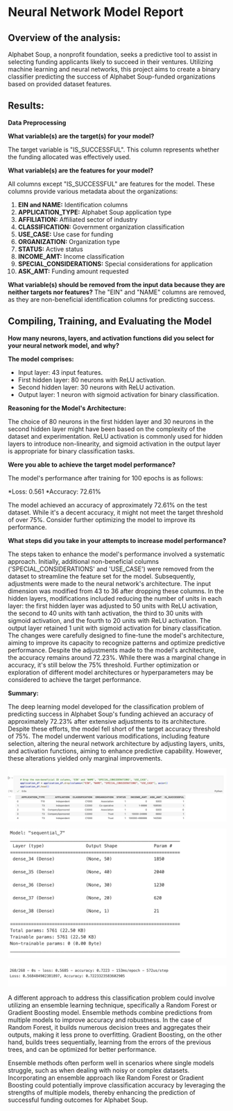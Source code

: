 # __Neural Network Model Report__

## __Overview of the analysis:__

Alphabet Soup, a nonprofit foundation, seeks a predictive tool to assist in selecting funding applicants likely to succeed in their ventures. Utilizing machine learning and neural networks, this project aims to create a binary classifier predicting the success of Alphabet Soup-funded organizations based on provided dataset features.

## __Results:__ 

__Data Preprocessing__

__What variable(s) are the target(s) for your model?__

The target variable is "IS_SUCCESSFUL". This column represents whether the funding allocated was effectively used.

__What variable(s) are the features for your model?__

All columns except "IS_SUCCESSFUL" are features for the model. These columns provide various metadata about the organizations:
1. __EIN and NAME:__  Identification columns
2. __APPLICATION_TYPE:__  Alphabet Soup application type
3. __AFFILIATION:__ Affiliated sector of industry
4. __CLASSIFICATION:__ Government organization classification
5. __USE_CASE:__ Use case for funding
6. __ORGANIZATION:__ Organization type
7. __STATUS:__ Active status
8. __INCOME_AMT:__ Income classification
9. __SPECIAL_CONSIDERATIONS:__ Special considerations for application
10. __ASK_AMT:__ Funding amount requested

__What variable(s) should be removed from the input data because they are neither targets nor features?__
The "EIN" and "NAME" columns are removed, as they are non-beneficial identification columns for predicting success.

## __Compiling, Training, and Evaluating the Model__

__How many neurons, layers, and activation functions did you select for your neural network model, and why?__

__The model comprises:__

* Input layer: 43 input features.
* First hidden layer: 80 neurons with ReLU activation.
* Second hidden layer: 30 neurons with ReLU activation.
* Output layer: 1 neuron with sigmoid activation for binary classification.

__Reasoning for the Model's Architecture:__

The choice of 80 neurons in the first hidden layer and 30 neurons in the second hidden layer might have been based on the complexity of the dataset and experimentation.
ReLU activation is commonly used for hidden layers to introduce non-linearity, and sigmoid activation in the output layer is appropriate for binary classification tasks.

__Were you able to achieve the target model performance?__


The model's performance after training for 100 epochs is as follows:

*Loss: 0.561
*Accuracy: 72.61%

The model achieved an accuracy of approximately 72.61% on the test dataset. While it's a decent accuracy, it might not meet the target threshold of over 75%. Consider further optimizing the model to improve its performance.

__What steps did you take in your attempts to increase model performance?__

The steps taken to enhance the model's performance involved a systematic approach. Initially, additional non-beneficial columns ('SPECIAL_CONSIDERATIONS' and 'USE_CASE') were removed from the dataset to streamline the feature set for the model. Subsequently, adjustments were made to the neural network's architecture. The input dimension was modified from 43 to 36 after dropping these columns. In the hidden layers, modifications included reducing the number of units in each layer: the first hidden layer was adjusted to 50 units with ReLU activation, the second to 40 units with tanh activation, the third to 30 units with sigmoid activation, and the fourth to 20 units with ReLU activation. The output layer retained 1 unit with sigmoid activation for binary classification. The changes were carefully designed to fine-tune the model's architecture, aiming to improve its capacity to recognize patterns and optimize predictive performance. Despite the adjustments made to the model's architecture, the accuracy remains around 72.23%. While there was a marginal change in accuracy, it's still below the 75% threshold. Further optimization or exploration of different model architectures or hyperparameters may be considered to achieve the target performance.



__Summary:__ 

The deep learning model developed for the classification problem of predicting success in Alphabet Soup's funding achieved an accuracy of approximately 72.23% after extensive adjustments to its architecture. Despite these efforts, the model fell short of the target accuracy threshold of 75%. The model underwent various modifications, including feature selection, altering the neural network architecture by adjusting layers, units, and activation functions, aiming to enhance predictive capability. However, these alterations yielded only marginal improvements.

![Removig Additional Columns](https://github.com/kaijaygregory/deep-learning-challenge/blob/main/Images/Removing%20Additional%20Columns.png)

![Adjusting Architecture](https://github.com/kaijaygregory/deep-learning-challenge/blob/main/Images/Adjusting%20Architecture.png)

![Updated Accuracy](https://github.com/kaijaygregory/deep-learning-challenge/blob/main/Images/Updated%20Accuracy.png)

A different approach to address this classification problem could involve utilizing an ensemble learning technique, specifically a Random Forest or Gradient Boosting model. Ensemble methods combine predictions from multiple models to improve accuracy and robustness. In the case of Random Forest, it builds numerous decision trees and aggregates their outputs, making it less prone to overfitting. Gradient Boosting, on the other hand, builds trees sequentially, learning from the errors of the previous trees, and can be optimized for better performance.

Ensemble methods often perform well in scenarios where single models struggle, such as when dealing with noisy or complex datasets. Incorporating an ensemble approach like Random Forest or Gradient Boosting could potentially improve classification accuracy by leveraging the strengths of multiple models, thereby enhancing the prediction of successful funding outcomes for Alphabet Soup.

